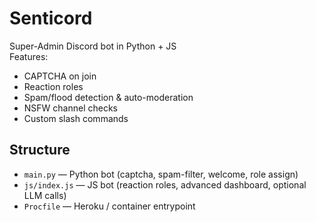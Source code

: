 # Senticord

Super-Admin Discord bot in Python + JS  
Features:
- CAPTCHA on join
- Reaction roles
- Spam/flood detection & auto-moderation
- NSFW channel checks
- Custom slash commands

## Structure

- `main.py` — Python bot (captcha, spam-filter, welcome, role assign)
- `js/index.js` — JS bot (reaction roles, advanced dashboard, optional LLM calls)
- `Procfile` — Heroku / container entrypoint
